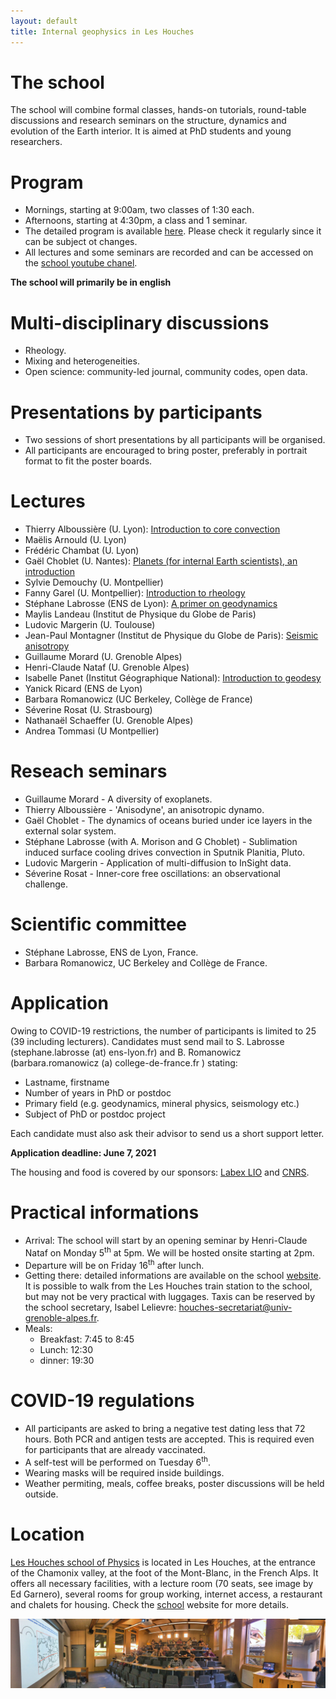```yaml
---
layout: default
title: Internal geophysics in Les Houches
---
```

# The school

The school will combine formal classes, hands-on tutorials,
round-table discussions and research seminars on the structure,
dynamics and evolution of the Earth interior. It is aimed at PhD
students and young researchers.

# Program

* Mornings, starting at 9:00am, two classes of 1:30 each.
* Afternoons, starting at 4:30pm, a class and 1 seminar.
* The detailed program is available
  [here](https://docs.google.com/spreadsheets/d/1BaI8csGiw7poJCB-BrfQDLwmQWXTqBxK_703ya9l8CY/edit?usp=sharing). Please
  check it regularly since it can be subject ot changes.
* All lectures and some seminars are recorded and can be accessed on
  the [school youtube chanel](https://www.youtube.com/c/EcoledePhysiquedesHouches/videos).

**The school will primarily be in english**

# Multi-disciplinary discussions
* Rheology.
* Mixing and heterogeneities.
* Open science: community-led journal, community codes, open data.

# Presentations by participants
* Two sessions of short presentations by all participants will be
organised.
* All participants are encouraged to bring poster, preferably in
  portrait format to fit the poster boards.

# Lectures
* Thierry Alboussière (U. Lyon): [Introduction to core convection](http://perso.ens-lyon.fr/stephane.labrosse/Lectures/TA_core_convection_prepress.pdf)
* Maëlis Arnould (U. Lyon)
* Frédéric Chambat (U. Lyon)
* Gaël Choblet (U. Nantes):
  [Planets (for internal Earth scientists), an introduction](http://perso.ens-lyon.fr/stephane.labrosse/Lectures/planets.pdf)
* Sylvie Demouchy (U. Montpellier)
* Fanny Garel (U. Montpellier): [Introduction to rheology](http://perso.ens-lyon.fr/stephane.labrosse/Lectures/F_Garel_intro_rheology_LesHouches2021.pdf)
* Stéphane Labrosse (ENS de Lyon): [A primer on geodynamics](http://perso.ens-lyon.fr/stephane.labrosse/Lectures/Houches_geodynamics_2021.pdf)
* Maylis Landeau (Institut de Physique du Globe de Paris)
* Ludovic Margerin (U. Toulouse)
* Jean-Paul Montagner (Institut de Physique du Globe de Paris):
  [Seismic anisotropy](http://perso.ens-lyon.fr/stephane.labrosse/Lectures/210709Houches-Montagner.pdf)
* Guillaume Morard (U. Grenoble Alpes)
* Henri-Claude Nataf (U. Grenoble Alpes)
* Isabelle Panet (Institut Géographique National): [Introduction to geodesy](http://perso.ens-lyon.fr/stephane.labrosse/Lectures/Cours_Intro_Geodesie.pdf)
* Yanick Ricard (ENS de Lyon)
* Barbara Romanowicz (UC Berkeley, Collège de France)
* Séverine Rosat (U. Strasbourg)
* Nathanaël Schaeffer (U. Grenoble Alpes)
* Andrea Tommasi (U Montpellier)

# Reseach seminars

* Guillaume Morard - A diversity of exoplanets.
* Thierry Alboussière - 'Anisodyne', an anisotropic dynamo.
* Gaël Choblet - The dynamics of oceans buried under ice layers in the
external solar system.
* Stéphane Labrosse (with A. Morison and G Choblet) - Sublimation induced surface cooling drives convection in Sputnik Planitia, Pluto.
* Ludovic Margerin - Application of multi-diffusion to InSight data.
* Séverine Rosat - Inner-core free oscillations: an observational challenge.

# Scientific committee

* Stéphane Labrosse, ENS de Lyon, France.
* Barbara Romanowicz, UC Berkeley and Collège de France.

# Application

Owing to COVID-19 restrictions, the number of participants is limited
to 25 (39 including lecturers). Candidates must send mail to
S. Labrosse (stephane.labrosse (at) ens-lyon.fr) and B. Romanowicz
(barbara.romanowicz (a) college-de-france.fr ) stating:
* Lastname, firstname
* Number of years in PhD or postdoc
* Primary field (e.g. geodynamics, mineral physics, seismology etc.)
* Subject of PhD or postdoc project

Each candidate must also ask their advisor to send us a short support
letter. 

**Application deadline: June 7, 2021**

The housing and food is covered by our sponsors: [Labex LIO](https://lio.universite-lyon.fr/) and [CNRS](http://www.cnrs.fr/en).

# Practical informations
* Arrival: The school will start by an opening seminar by Henri-Claude Nataf on
Monday 5<sup>th</sup> at 5pm. We will be hosted onsite starting at 2pm.
* Departure will be on Friday 16<sup>th</sup> after lunch.
* Getting there: detailed informations are available on the school
  [website](https://www.houches-school-physics.com/practical-information/access/). It
  is possible to walk from the Les Houches train station to the
  school, but may not be very practical with luggages. Taxis can be
  reserved by the school secretary, Isabel Lelievre:
  <houches-secretariat@univ-grenoble-alpes.fr>.
* Meals:
  * Breakfast: 7:45 to 8:45
  * Lunch: 12:30
  * dinner: 19:30
  

# COVID-19 regulations
* All participants are asked to bring a negative test dating less that
  72 hours. Both PCR and antigen tests are accepted. This is required
  even for participants that are already vaccinated.
* A self-test will be performed on Tuesday 6<sup>th</sup>.
* Wearing masks will be required inside buildings.
* Weather permiting, meals, coffee breaks, poster discussions will be
  held outside. 

# Location

[Les Houches school of Physics](https://www.houches-school-physics.com/)
is located in Les Houches, at the entrance of the Chamonix valley, at
the foot of the Mont-Blanc, in the French Alps. It offers all
necessary facilities, with a lecture room (70 seats, see image by Ed Garnero), several rooms
for group working, internet access, a restaurant and chalets for
housing. Check the [school](https://www.houches-school-physics.com/practical-information/facilities/) website for more details.

![LectureRoom](./assets/images/LectureRoom.jpg)
